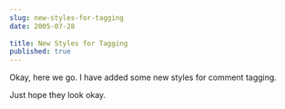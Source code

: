 ```yaml
---
slug: new-styles-for-tagging
date: 2005-07-28
 
title: New Styles for Tagging
published: true
---
```

Okay, here we go.  I have added some new styles for comment tagging.<p />Just hope they look okay.<p />

